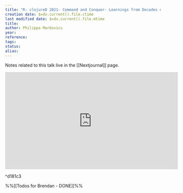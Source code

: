 ```yaml
---
title: "R- clojureD 2021- Command and Conquer- Learnings from Decades of Code Editing by Philippa Markovics"
creation date: $=dv.current().file.ctime
last modified date: $=dv.current().file.mtime
title:
author: Philippa Markovics
year:
reference: 
tags: 
status: 
alias:
---
```


Notes related to this talk live in the [[Nextjournal]] page.


<iframe width="560" height="315" src="https://www.youtube.com/embed/A0TafHXszgM?start=860" title="YouTube video player" frameborder="0" allow="accelerometer; autoplay; clipboard-write; encrypted-media; gyroscope; picture-in-picture" allowfullscreen></iframe>

^d181c3

%%[[Todos for Brendan - DONE]]%%
